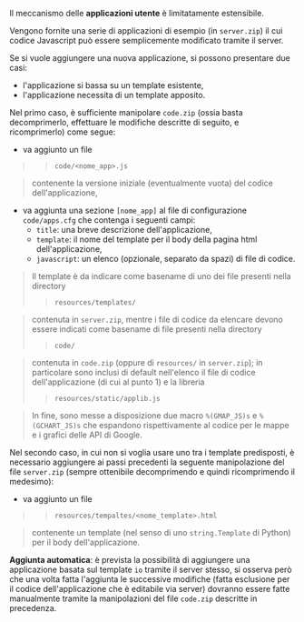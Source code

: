 Il meccanismo delle **applicazioni utente** è limitatamente estensibile.

Vengono fornite una serie di applicazioni di esempio (in `server.zip`) il
cui codice Javascript può essere semplicemente modificato tramite il server.

Se si vuole aggiungere una nuova applicazione, si possono presentare due casi:

  * l'applicazione si bassa su un template esistente,
  * l'applicazione necessita di un template apposito.

Nel primo caso, è sufficiente manipolare `code.zip` (ossia basta
decomprimerlo, effettuare le modifiche descritte di seguito, e ricomprimerlo)
come segue:

  * va aggiunto un file
> > `code/<nome_app>.js`

> contenente la versione iniziale (eventualmente vuota) del codice dell'applicazione,
  * va aggiunta una sezione `[nome_app]` al file di configurazione `code/apps.cfg` che contenga i seguenti campi:
    * `title`: una breve descrizione dell'applicazione,
    * `template`: il nome del template per il body della pagina html dell'applicazione,
    * `javascript`: un elenco (opzionale, separato da spazi) di file di codice.
> Il template è da indicare come basename di uno dei file presenti nella directory
> > `resources/templates/`

> contenuta in `server.zip`, mentre i file di codice da elencare devono
> essere indicati come basename di file presenti nella directory
> > `code/`

> contenuta in `code.zip` (oppure di `resources/` in `server.zip`); in
> particolare sono inclusi di default nell'elenco il file di codice
> dell'applicazione (di cui al punto 1) e la libreria
> > `resources/static/applib.js`

> In fine, sono messe a disposizione due macro `%(GMAP_JS)s` e
> `%(GCHART_JS)s` che espandono rispettivamente al codice per le mappe e i
> grafici delle API di Google.

Nel secondo caso, in cui non si voglia usare uno tra i template predisposti, è
necessario aggiungere ai passi precedenti la seguente manipolazione del file
`server.zip` (sempre ottenibile decomprimendo e quindi ricomprimendo il
medesimo):

  * va aggiunto un file
> > `resources/tempaltes/<nome_template>.html`

> contenente un template (nel senso di uno `string.Template` di Python) per
> il body dell'applicazione.

**Aggiunta automatica**: è prevista la possibilità di aggiungere una
applicazione basata sul template `io` tramite il server stesso, si osserva
però che una volta fatta l'aggiunta le successive modifiche (fatta esclusione
per il codice dell'applicazione che è editabile via server) dovranno essere
fatte manualmente tramite la manipolazioni del file `code.zip` descritte in
precedenza.